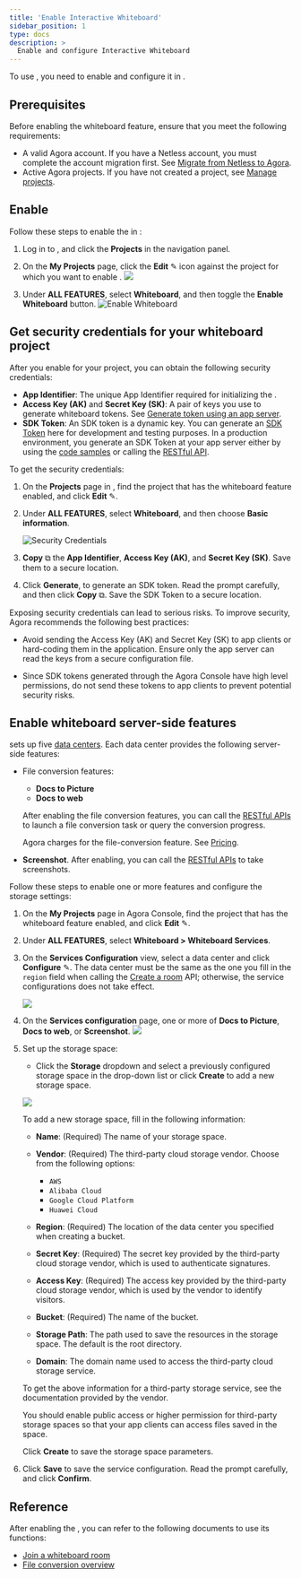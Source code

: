 ```yaml
---
title: 'Enable Interactive Whiteboard'
sidebar_position: 1
type: docs
description: >
  Enable and configure Interactive Whiteboard
---
```


To use <Vg k="WHITE" />, you need to enable and configure it in <Link to="{{Global.AGORA_CONSOLE_URL}}"><Vg k="CONSOLE" /></Link>.

## Prerequisites

Before enabling the whiteboard feature, ensure that you meet the following requirements:
- A valid Agora account. If you have a Netless account, you must complete the account migration first. See [Migrate from Netless to Agora](./develop/migration-guide).
- Active Agora projects. If you have not created a project, see [Manage projects](../get-started/manage-agora-account/#create-and-manage-projects).

## Enable <Vg k="WHITE" />

Follow these steps to enable the <Vg k="WHITE" /> in <Vg k="CONSOLE" />:

1. Log in to <Link to="{{Global.AGORA_CONSOLE_URL}}"><Vg k="CONSOLE" /></Link>, and click the **Projects** in the navigation panel.

2. On the **My Projects** page, click the **Edit** ✎ icon against the project for which you want to enable <Vg k="WHITE" />.
 ![](/images/common/console-configure-project.png)

3. Under **ALL FEATURES**, select **Whiteboard**, and then toggle the **Enable Whiteboard** button.
 ![Enable Whiteboard](/images/interactive-whiteboard/console-enable-whiteboard.png)

## Get security credentials for your whiteboard project

After you enable <Vg k="WHITE" /> for your project, you can obtain the following security credentials:

- **App Identifier**: The unique App Identifier required for initializing the <Vg k="WHITE_SDK" />.
- **Access Key (AK)** and **Secret Key (SK)**: A pair of keys you use to generate whiteboard tokens. See [Generate token using an app server](../develop/generate-token-app-server).
- **SDK Token**: An SDK token is a dynamic key. You can generate an [SDK Token](../develop/authentication-workflow) here for development and testing purposes. In a production environment, you generate an SDK Token at your app server either by using the [code samples](../develop/generate-token-app-server) or calling the [RESTful API](../develop/generate-token-rest).

To get the security credentials:

1. On the **Projects** page in <Vg k="CONSOLE" />, find the project that has the whiteboard feature enabled, and click **Edit** ✎.

1. Under **ALL FEATURES**, select **Whiteboard**, and then choose **Basic information**.

    ![Security Credentials](/images/interactive-whiteboard/console-security-credentials.png)

3. **Copy** ⧉ the **App Identifier**, **Access Key (AK)**, and **Secret Key (SK)**. Save them to a secure location.

4. Click **Generate**, to generate an SDK token. Read the prompt carefully, and then click **Copy** ⧉. Save the SDK Token to a secure location.
	
<Admonition type="caution">
Exposing security credentials can lead to serious risks. To improve security, Agora recommends the following best practices:

- Avoid sending the Access Key (AK) and Secret Key (SK) to app clients or hard-coding them in the application. Ensure only the app server can read the keys from a secure configuration file.

- Since SDK tokens generated through the Agora Console have high level permissions, do not send these tokens to app clients to prevent potential security risks.
</Admonition>

## Enable whiteboard server-side features

<Vg k="WHITE" /> sets up five [data centers](../../reference/security#network-geofencing). Each data center provides the following server-side features: 

- File conversion features:
    - **Docs to Picture** 
    - **Docs to web**
    
    After enabling the file conversion features, you can call the [RESTful APIs](../../reference/whiteboard-api/file-conversion) to launch a file conversion task or query the conversion progress.

    Agora charges for the file-conversion feature. See [Pricing](../../overview/pricing).

- **Screenshot**. After enabling, you can call the [RESTful APIs](../../reference/whiteboard-api/screenshots) to take screenshots.

Follow these steps to enable one or more features and configure the storage settings:

1. On the **My Projects** page in Agora Console, find the project that has the whiteboard feature enabled, and click **Edit** ✎.

2. Under **ALL FEATURES**, select **Whiteboard > Whiteboard Services**.

3. On the **Services Configuration** view, select a data center and click **Configure** ✎. The data center must be the same as the one you fill in the `region` field when calling the [Create a room](../../reference/whiteboard-api/room-management#create-a-room-post) API; otherwise, the service configurations does not take effect.

    ![](/images/interactive-whiteboard/console-services-configuration.png)

4. On the **Services configuration** page, one or more of **Docs to Picture**, **Docs to web**, or **Screenshot**.
    ![](/images/interactive-whiteboard/console-configure-service.png)

5. Set up the storage space:
    - Click the **Storage** dropdown and select a previously configured storage space in the drop-down list or click **Create** to add a new storage space. 
    
    ![](/images/interactive-whiteboard/console-storage.png)

    To add a new storage space, fill in the following information:
    - **Name**: (Required) The name of your storage space.
    - **Vendor**: (Required) The third-party cloud storage vendor. Choose from the following options:
        - `AWS`
        - `Alibaba Cloud`
        - `Google Cloud Platform`
        - `Huawei Cloud`
        
    - **Region**: (Required) The location of the data center you specified when creating a bucket.
    - **Secret Key**: (Required) The secret key provided by the third-party cloud storage vendor, which is used to authenticate signatures.
    - **Access Key**: (Required) The access key provided by the third-party cloud storage vendor, which is used by the vendor to identify visitors.
    - **Bucket**: (Required) The name of the bucket.
    - **Storage Path**: The path used to save the resources in the storage space. The default is the root directory.
    - **Domain**: The domain name used to access the third-party cloud storage service.    
        
    To get the above information for a third-party storage service, see the documentation provided by the vendor.
        
    You should enable public access or higher permission for third-party storage spaces so that your app clients can access files saved in the space.

    Click **Create** to save the storage space parameters.

6. Click **Save** to save the service configuration. Read the prompt carefully, and click **Confirm**.

## Reference
After enabling the <Vg k="WHITE" />, you can refer to the following documents to use its functions:
- [Join a whiteboard room](../get-started/get-started-sdk)
- [File conversion overview](../../reference/whiteboard-api/file-conversion)
